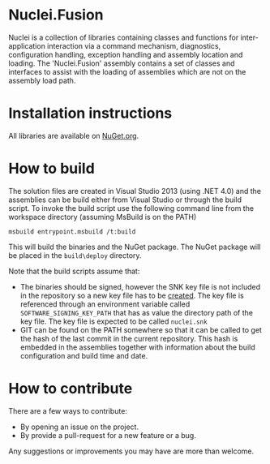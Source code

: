 # Nuclei.Fusion

Nuclei is a collection of libraries containing classes and functions for inter-application interaction via a command mechanism, diagnostics, configuration handling,
exception handling and assembly location and loading.
The 'Nuclei.Fusion' assembly contains a set of classes and interfaces to assist with the loading of assemblies which are not on the assembly load path.


# Installation instructions
All libraries are available on [NuGet.org](https://www.nuget.org/packages/Nuclei.Fusion/).

# How to build
The solution files are created in Visual Studio 2013 (using .NET 4.0) and the assemblies can be build either from Visual Studio or through the build script.
To invoke the build script use the following command line from the workspace directory (assuming MsBuild is on the PATH)

    msbuild entrypoint.msbuild /t:build

This will build the binaries and the NuGet package. The NuGet package will be placed in the `build\deploy` directory.

Note that the build scripts assume that:

* The binaries should be signed, however the SNK key file is not included in the repository so a new key file has to be [created][snkfile_msdn]. The key file is referenced
  through an environment variable called `SOFTWARE_SIGNING_KEY_PATH` that has as value the directory path of the key file. The key file is expected to be called `nuclei.snk`
* GIT can be found on the PATH somewhere so that it can be called to get the hash of the last commit in the current repository. This hash is embedded in the assemblies together
  with information about the build configuration and build time and date.

# How to contribute
There are a few ways to contribute:

* By opening an issue on the project.
* By provide a pull-request for a new feature or a bug.

Any suggestions or improvements you may have are more than welcome.

[snkfile_msdn]: http://msdn.microsoft.com/en-us/library/6f05ezxy(v=vs.110).aspx